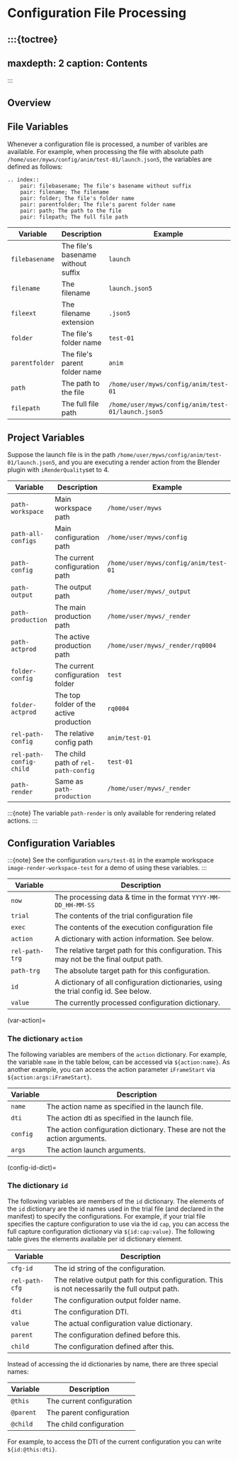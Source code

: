 
<!---
<LICENSE id="CC BY-SA 4.0">
    
    Image-Render Automation Functions module documentation
    Copyright 2022 Robert Bosch GmbH and its subsidiaries
    
    This work is licensed under the 
    
        Creative Commons Attribution-ShareAlike 4.0 International License.
    
    To view a copy of this license, visit 
        http://creativecommons.org/licenses/by-sa/4.0/ 
    or send a letter to 
        Creative Commons, PO Box 1866, Mountain View, CA 94042, USA.
    
</LICENSE>
--->
# Configuration File Processing

:::{toctree}
---
maxdepth: 2
caption: Contents
---
:::

## Overview

## File Variables

Whenever a configuration file is processed, a number of varibles are available. For example, when processing the file with absolute path `/home/user/myws/config/anim/test-01/launch.json5`, the variables are defined as follows:

```{eval-rst}
.. index::
    pair: filebasename; The file's basename without suffix
    pair: filename; The filename
    pair: folder; The file's folder name
    pair: parentfolder; The file's parent folder name
    pair: path; The path to the file
    pair: filepath; The full file path
```

| Variable       | Description                        | Example                                            |
| -------------- | ---------------------------------- | -------------------------------------------------- |
| `filebasename` | The file's basename without suffix | `launch`                                           |
| `filename`     | The filename                       | `launch.json5`                                     |
| `fileext`      | The filename extension             | `.json5`                                           |
| `folder`       | The file's folder name             | `test-01`                                          |
| `parentfolder` | The file's parent folder name      | `anim`                                             |
| `path`         | The path to the file               | `/home/user/myws/config/anim/test-01`              |
| `filepath`     | The full file path                 | `/home/user/myws/config/anim/test-01/launch.json5` |


## Project Variables

Suppose the launch file is in the path ``/home/user/myws/config/anim/test-01/launch.json5``,
and you are executing a render action from the Blender plugin with `iRenderQuality`set to 4.

| Variable                | Description                             | Example                               |
| ----------------------- | --------------------------------------- | ------------------------------------- |
| `path-workspace`        | Main workspace path                     | `/home/user/myws`                     |
| `path-all-configs`      | Main configuration path                 | `/home/user/myws/config`              |
| `path-config`           | The current configuration path          | `/home/user/myws/config/anim/test-01` |
| `path-output`           | The output path                         | `/home/user/myws/_output`             |
| `path-production`       | The main production path                | `/home/user/myws/_render`             |
| `path-actprod`          | The active production path              | `/home/user/myws/_render/rq0004`      |
| `folder-config`         | The current configuration folder        | `test`                                |
| `folder-actprod`        | The top folder of the active production | `rq0004`                              |
| `rel-path-config`       | The relative config path                | `anim/test-01`                        |
| `rel-path-config-child` | The child path of `rel-path-config`     | `test-01`                             |
| `path-render`           | Same as `path-production`               | `/home/user/myws/_render`             |

:::{note}
The variable `path-render` is only available for rendering related actions.
:::

## Configuration Variables

:::{note}
See the configuration `vars/test-01` in the example workspace `image-render-workspace-test` for a demo of using these variables.
:::

| Variable       | Description                                                                             |
| -------------- | --------------------------------------------------------------------------------------- |
| `now`          | The processing data & time in the format `YYYY-MM-DD_HH-MM-SS`                          |
| `trial`        | The contents of the trial configuration file                                            |
| `exec`         | The contents of the execution configuration file                                        |
| `action`       | A dictionary with action information. See below.                                        |
| `rel-path-trg` | The relative target path for this configuration. This may not be the final output path. |
| `path-trg`     | The absolute target path for this configuration.                                        |
| `id`           | A dictionary of all configuration dictionaries, using the trial config id. See below.   |
| `value`        | The currently processed configuration dictionary.                                       |

(var-action)=
### The dictionary `action`

The following variables are members of the `action` dictionary. For example, the variable `name` in the table below, can be accessed via `${action:name}`. As another example, you can access the action parameter `iFrameStart` via `${action:args:iFrameStart}`.

| Variable | Description                                                              |
| -------- | ------------------------------------------------------------------------ |
| `name`   | The action name as specified in the launch file.                         |
| `dti`    | The action dti as specified in the launch file.                          |
| `config` | The action configuration dictionary. These are not the action arguments. |
| `args`   | The action launch arguments.                                             |

(config-id-dict)=
### The dictionary `id`

The following variables are members of the `id` dictionary. The elements of the `id` dictionary are the id names used in the trial file (and declared in the manifest) to specify the configurations. For example, if your trial file specifies the capture configuration to use via the id `cap`, you can access the full capture configuration dictionary via `${id:cap:value}`. The following table gives the elements available per id dictionary element.

| Variable       | Description                                                                                    |
| -------------- | ---------------------------------------------------------------------------------------------- |
| `cfg-id`       | The id string of the configuration.                                                            |
| `rel-path-cfg` | The relative output path for this configuration. This is not necessarily the full output path. |
| `folder`       | The configuration output folder name.                                                          |
| `dti`          | The configuration DTI.                                                                         |
| `value`        | The actual configuration value dictionary.                                                     |
| `parent`       | The configuration defined before this.                                                         |
| `child`        | The configuration defined after this.                                                          |

Instead of accessing the id dictionaries by name, there are three special names:

| Variable  | Description               |
| --------- | ------------------------- |
| `@this`   | The current configuration |
| `@parent` | The parent configuration  |
| `@child`  | The child configuration   |

For example, to access the DTI of the current configuration you can write `${id:@this:dti}`.


